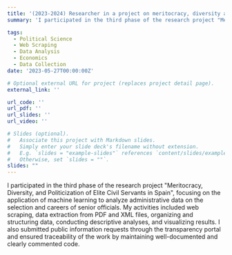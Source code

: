 ```yaml
---
title: '(2023-2024) Researcher in a project on meritocracy, diversity and politicization of elite civil servants in Spain'
summary: 'I participated in the third phase of the research project "Meritocracy, Diversity, and Politicization of Elite Civil Servants in Spain (PID2020-115438GA-I00)," focusing on the application of machine learning to analyze administrative data on the selection and careers of senior officials. My activities included web scraping, data extraction from PDF and XML files, organizing and structuring data, conducting descriptive analyses, and visualizing results. I also submitted public information requests through the transparency portal and ensured traceability of the work by maintaining well-documented and clearly commented code.'

tags:
  - Political Science
  - Web Scraping
  - Data Analysis
  - Economics
  - Data Collection
date: '2023-05-27T00:00:00Z'

# Optional external URL for project (replaces project detail page).
external_link: ''

url_code: ''
url_pdf: ''
url_slides: ''
url_video: ''

# Slides (optional).
#   Associate this project with Markdown slides.
#   Simply enter your slide deck's filename without extension.
#   E.g. `slides = "example-slides"` references `content/slides/example-slides.md`.
#   Otherwise, set `slides = ""`.
slides: ""
---
```

I participated in the third phase of the research project "Meritocracy, Diversity, and Politicization of Elite Civil Servants in Spain", focusing on the application of machine learning to analyze administrative data on the selection and careers of senior officials. My activities included web scraping, data extraction from PDF and XML files, organizing and structuring data, conducting descriptive analyses, and visualizing results. I also submitted public information requests through the transparency portal and ensured traceability of the work by maintaining well-documented and clearly commented code.
